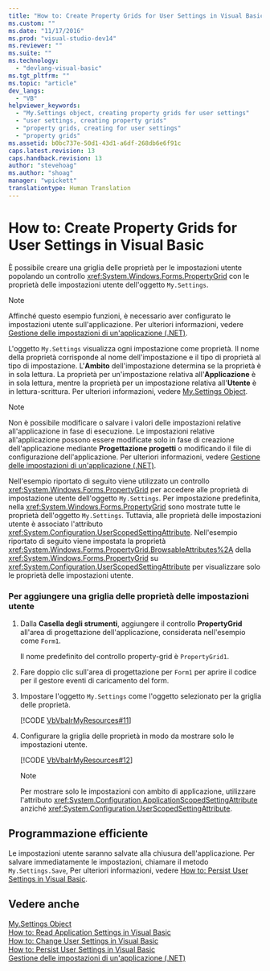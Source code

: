 ```yaml
---
title: "How to: Create Property Grids for User Settings in Visual Basic | Microsoft Docs"
ms.custom: ""
ms.date: "11/17/2016"
ms.prod: "visual-studio-dev14"
ms.reviewer: ""
ms.suite: ""
ms.technology: 
  - "devlang-visual-basic"
ms.tgt_pltfrm: ""
ms.topic: "article"
dev_langs: 
  - "VB"
helpviewer_keywords: 
  - "My.Settings object, creating property grids for user settings"
  - "user settings, creating property grids"
  - "property grids, creating for user settings"
  - "property grids"
ms.assetid: b0bc737e-50d1-43d1-a6df-268db6e6f91c
caps.latest.revision: 13
caps.handback.revision: 13
author: "stevehoag"
ms.author: "shoag"
manager: "wpickett"
translationtype: Human Translation
---
```

# How to: Create Property Grids for User Settings in Visual Basic
È possibile creare una griglia delle proprietà per le impostazioni utente popolando un controllo <xref:System.Windows.Forms.PropertyGrid> con le proprietà delle impostazioni utente dell'oggetto `My.Settings`.  
  
> [!NOTE]
>  Affinché questo esempio funzioni, è necessario aver configurato le impostazioni utente sull'applicazione.  Per ulteriori informazioni, vedere [Gestione delle impostazioni di un'applicazione \(.NET\)](/visual-studio/ide/managing-application-settings-dotnet).  
  
 L'oggetto `My.Settings` visualizza ogni impostazione come proprietà.  Il nome della proprietà corrisponde al nome dell'impostazione e il tipo di proprietà al tipo di impostazione.  L'**Ambito** dell'impostazione determina se la proprietà è in sola lettura. La proprietà per un'impostazione relativa all'**Applicazione** è in sola lettura, mentre la proprietà per un impostazione relativa all'**Utente** è in lettura\-scrittura.  Per ulteriori informazioni, vedere [My.Settings Object](../../../../visual-basic/language-reference/objects/my-settings-object.md).  
  
> [!NOTE]
>  Non è possibile modificare o salvare i valori delle impostazioni relative all'applicazione in fase di esecuzione.  Le impostazioni relative all'applicazione possono essere modificate solo in fase di creazione dell'applicazione mediante **Progettazione progetti** o modificando il file di configurazione dell'applicazione.  Per ulteriori informazioni, vedere [Gestione delle impostazioni di un'applicazione \(.NET\)](/visual-studio/ide/managing-application-settings-dotnet).  
  
 Nell'esempio riportato di seguito viene utilizzato un controllo <xref:System.Windows.Forms.PropertyGrid> per accedere alle proprietà di impostazione utente dell'oggetto `My.Settings`.  Per impostazione predefinita, nella <xref:System.Windows.Forms.PropertyGrid> sono mostrate tutte le proprietà dell'oggetto `My.Settings`.  Tuttavia, alle proprietà delle impostazioni utente è associato l'attributo <xref:System.Configuration.UserScopedSettingAttribute>.  Nell'esempio riportato di seguito viene impostata la proprietà <xref:System.Windows.Forms.PropertyGrid.BrowsableAttributes%2A> della <xref:System.Windows.Forms.PropertyGrid> su <xref:System.Configuration.UserScopedSettingAttribute> per visualizzare solo le proprietà delle impostazioni utente.  
  
### Per aggiungere una griglia delle proprietà delle impostazioni utente  
  
1.  Dalla **Casella degli strumenti**, aggiungere il controllo **PropertyGrid** all'area di progettazione dell'applicazione, considerata nell'esempio come  `Form1`.  
  
     Il nome predefinito del controllo property\-grid è `PropertyGrid1`.  
  
2.  Fare doppio clic sull'area di progettazione per `Form1` per aprire il codice per il gestore eventi di caricamento del form.  
  
3.  Impostare l'oggetto `My.Settings` come l'oggetto selezionato per la griglia delle proprietà.  
  
     [!CODE [VbVbalrMyResources#11](../CodeSnippet/VS_Snippets_VBCSharp/VbVbalrMyResources#11)]  
  
4.  Configurare la griglia delle proprietà in modo da mostrare solo le impostazioni utente.  
  
     [!CODE [VbVbalrMyResources#12](../CodeSnippet/VS_Snippets_VBCSharp/VbVbalrMyResources#12)]  
  
    > [!NOTE]
    >  Per mostrare solo le impostazioni con ambito di applicazione, utilizzare l'attributo <xref:System.Configuration.ApplicationScopedSettingAttribute> anziché <xref:System.Configuration.UserScopedSettingAttribute>.  
  
## Programmazione efficiente  
 Le impostazioni utente saranno salvate alla chiusura dell'applicazione.   Per salvare immediatamente le impostazioni, chiamare il metodo `My.Settings.Save`,  Per ulteriori informazioni, vedere [How to: Persist User Settings in Visual Basic](../../../../visual-basic/developing-apps/programming/app-settings/how-to-persist-user-settings.md).  
  
## Vedere anche  
 [My.Settings Object](../../../../visual-basic/language-reference/objects/my-settings-object.md)   
 [How to: Read Application Settings in Visual Basic](../../../../visual-basic/developing-apps/programming/app-settings/how-to-read-application-settings.md)   
 [How to: Change User Settings in Visual Basic](../../../../visual-basic/developing-apps/programming/app-settings/how-to-change-user-settings.md)   
 [How to: Persist User Settings in Visual Basic](../../../../visual-basic/developing-apps/programming/app-settings/how-to-persist-user-settings.md)   
 [Gestione delle impostazioni di un'applicazione \(.NET\)](/visual-studio/ide/managing-application-settings-dotnet)